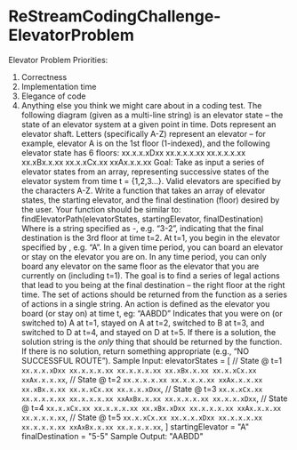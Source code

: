 # ReStreamCodingChallenge-ElevatorProblem

Elevator Problem
Priorities:
 1. Correctness
 2. Implementation time
 3. Elegance of code
 4. Anything else you think we might care about in a coding test.
The following diagram (given as a multi-line string) is an elevator state
– the state of an elevator system at a given point in time. Dots
represent an elevator shaft. Letters (specifically A-Z) represent an
elevator – for example, elevator A is on the 1st floor (1-indexed), and
the following elevator state has 6 floors:
 xx.x.x.xDxx
 xx.x.x.x.xx
 xx.x.x.x.xx
 xx.xBx.x.xx
 xx.x.xCx.xx
 xxAx.x.x.xx
Goal: Take as input a series of elevator states from an array,
representing successive states of the elevator system from time t =
{1,2,3…}. Valid elevators are specified by the characters A-Z.
Write a function that takes an array of elevator states, the starting
elevator, and the final destination (floor) desired by the user. Your
function should be similar to:
findElevatorPath(elevatorStates, startingElevator, finalDestination)
Where <finalDestination> is a string specified as <floor>-<time>, e.g.
“3-2”, indicating that the final destination is the 3rd floor at time t=2.
At t=1, you begin in the elevator specified by <startingElevator>, e.g.
“A”.
In a given time period, you can board an elevator or stay on the elevator
you are on. In any time period, you can only board any elevator on the
same floor as the elevator that you are currently on (including t=1).
The goal is to find a series of legal actions that lead to you being at
the final destination – the right floor at the right time. The set of
actions should be returned from the function as a series of actions in a
single string. An action is defined as the elevator you board (or stay on)
at time t, eg:
“AABDD”
Indicates that you were on (or switched to) A at t=1, stayed on A at t=2,
switched to B at t=3, and switched to D at t=4, and stayed on D at t=5.
If there is a solution, the solution string is the *only* thing that
should be returned by the function. If there is no solution, return
something appropriate (e.g., “NO SUCCESSFUL ROUTE”).
Sample Input:
elevatorStates = [
 // State @ t=1
 `xx.x.x.xDxx
 xx.x.x.x.xx
 xx.x.x.x.xx
 xx.xBx.x.xx
 xx.x.xCx.xx
 xxAx.x.x.xx`,
 // State @ t=2
 `xx.x.x.x.xx
 xx.x.x.x.xx
 xxAx.x.x.xx
 xx.xBx.x.xx
 xx.x.xCx.xx
 xx.x.x.xDxx`,
 // State @ t=3
 `xx.x.xCx.xx
 xx.x.x.x.xx
 xx.x.x.x.xx
 xxAxBx.x.xx
 xx.x.x.x.xx
 xx.x.x.xDxx`,
 // State @ t=4
 `xx.x.xCx.xx
 xx.x.x.x.xx
 xx.xBx.xDxx
 xx.x.x.x.xx
 xxAx.x.x.xx
 xx.x.x.x.xx`,
 // State @ t=5
 `xx.x.xCx.xx
 xx.x.x.xDxx
 xx.x.x.x.xx
 xx.x.x.x.xx
 xxAxBx.x.xx
 xx.x.x.x.xx`,
]
startingElevator = "A"
finalDestination = "5-5"
Sample Output:
"AABDD"
